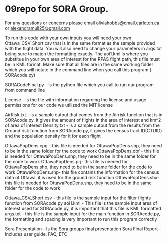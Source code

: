 # 09repo for SORA Group. 
For any questions or concerns please email oliviahobbs@cmail.carleton.ca or alexandramull25@gmail.com

To run this code with your own inputs you will need your own Ottawa_CSV_Short.csv that is in the same format as the sample provided with the flight data. You will also need to change your parameters in args.txt being sure to match the formatting exactly. The aoi1.kml is where you substitue in your own area of interest for the RPAS flight path, this file must be in KML format. Make sure that all files are in the same working folder which you will notate in the command line when you call this program ( SORAcode.py)

SORACodeFinal.py - is the python file which you call to run our program from command line 

License - is the file with information regarding the license and usage permissions for our code we utilized the MIT license 

AirRisk.txt - is a sample output that comes from the Airrisk function that is in SORAcode.py, it gives the amount of flights in the area of interest and km^2 of area of interest
Density.txt - is a sample output from the results from the Ground risk function from SORAcode.py, it gives the census tract ID(CTUID) and the population density for it for each flight

OttawaPopDens.cpg - this file is needed for OttawaPopDens.shp, they need to be in the same folder for the code to work
OttawaPopDens.dbf - this file is needed for OttawaPopDens.shp, they need to be in the same folder for the code to work
OttawaPopDens.prj- this file is needed for OttawaPopDens.shp, they need to be in the same folder for the code to work
OttawaPopDens.shp- this file contains the information for the census data of Ottawa, it is used for the ground risk function 
OttawaPopDens.shx- this file is needed for OttawaPopDens.shp, they need to be in the same folder for the code to work

Ottawa_CSV_Short.csv - this file is the sample input for the filter flights function from SORAcode.py 
aoi1.kml - This file is the sample input area of interest used for SORAcode.py, it is important that this file is KML formatted 
args.txt - this file is the sample input for the main function in SORAcode.py, the formatting and spacing is very important to run this program correctly 

Sora Presentation - Is the Sora groups final presentation 
Sora Final Report - Includes user guide, FAQ, ETC
